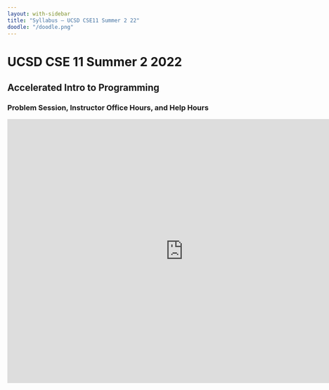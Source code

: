 ```yaml
---
layout: with-sidebar
title: "Syllabus – UCSD CSE11 Summer 2 22"
doodle: "/doodle.png"
---
```


# UCSD CSE 11 Summer 2 2022
## Accelerated Intro to Programming

### Problem Session, Instructor Office Hours, and Help Hours

<iframe src="https://calendar.google.com/calendar/embed?src=c_m0i0rn7a5k7tvaevr14uh2qvu4%40group.calendar.google.com&ctz=America%2FLos_Angeles" style="border: 0" width="800" height="600" frameborder="0" scrolling="no"></iframe>